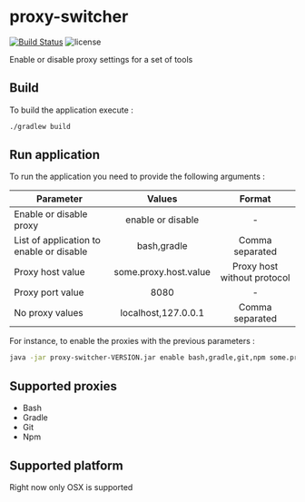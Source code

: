 # proxy-switcher

[![Build Status](https://travis-ci.org/jntakpe/proxy-switcher.svg?branch=master)](https://travis-ci.org/jntakpe/devs-skills)
![license](https://img.shields.io/badge/license-MIT-blue.svg)


Enable or disable proxy settings for a set of tools

## Build

To build the application execute :  
```bash
./gradlew build 
```

## Run application

To run the application you need to provide the following arguments :

| Parameter                                | Values                | Format                      |
| ---------------------------------------- |:---------------------:| :--------------------------:|
| Enable or disable proxy                  | enable or disable     | -                           |
| List of application to enable or disable | bash,gradle           | Comma separated             |
| Proxy host value                         | some.proxy.host.value | Proxy host without protocol |
| Proxy port value                         | 8080                  | -                           |
| No proxy values                          | localhost,127.0.0.1   | Comma separated             |

For instance, to enable the proxies with the previous parameters : 
```bash
java -jar proxy-switcher-VERSION.jar enable bash,gradle,git,npm some.proxy.host.value 8080 localhost,127.0.0.1
```

## Supported proxies

* Bash
* Gradle
* Git
* Npm

## Supported platform

Right now only OSX is supported
